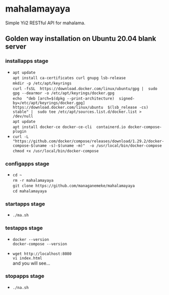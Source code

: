 # mahalamayaya

Simple Yii2 RESTful API for mahalama.

## Golden way installation on Ubuntu 20.04 blank server

### installapps stage

- `apt update`  
    `apt install ca-certificates curl gnupg lsb-release`  
    `mkdir -p /etc/apt/keyrings`  
    `curl -fsSL 
    https://download.docker.com/linux/ubuntu/gpg | 
    sudo gpg --dearmor -o /etc/apt/keyrings/docker.gpg`  
    `echo 
    "deb [arch=$(dpkg --print-architecture) 
    signed-by=/etc/apt/keyrings/docker.gpg] 
    https://download.docker.com/linux/ubuntu 
    $(lsb_release -cs) stable" | 
    sudo tee /etc/apt/sources.list.d/docker.list > 
    /dev/null`  
    `apt update`  
    `apt install docker-ce docker-ce-cli 
    containerd.io docker-compose-plugin`  
- `curl -L 
  "https://github.com/docker/compose/releases/download/1.29.2/docker-compose-$(uname -s)-$(uname -m)" 
  -o /usr/local/bin/docker-compose`  
    `chmod +x /usr/local/bin/docker-compose`  

### configapps stage

- `cd ~`  
    `rm -r mahalamayaya`  
    `git clone https://github.com/managanemeke/mahalamayaya`  
    `cd mahalamayaya`

### startapps stage

- `./ma.sh`

### testapps stage

- `docker --version`  
    `docker-compose --version`

- `wget http://localhost:8080`  
    `vi index.html`  
    and you will see...

### stopapps stage

- `./na.sh`

